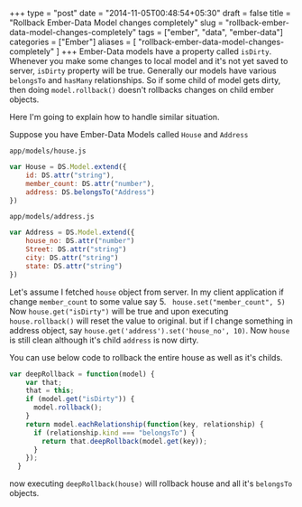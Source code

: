 +++
type = "post"
date = "2014-11-05T00:48:54+05:30"
draft = false
title = "Rollback Ember-Data Model changes completely"
slug = "rollback-ember-data-model-changes-completely"
tags = ["ember", "data", "ember-data"]
categories = ["Ember"]
aliases = [
	"rollback-ember-data-model-changes-completely"
]
+++
Ember-Data models have a property called `isDirty`. Whenever you make some changes to local model and it's not yet saved to server, `isDirty` property will be true.
Generally our models have various `belongsTo` and `hasMany` relationships. So if some child of model gets dirty, then doing `model.rollback()` doesn't rollbacks changes on child ember objects.

Here I'm going to explain how to handle similar situation.
<!--more-->

Suppose you have Ember-Data Models called `House` and `Address`

`app/models/house.js`
```js
var House = DS.Model.extend({
	id: DS.attr("string"),
	member_count: DS.attr("number"),
	address: DS.belongsTo("Address")
})
```
`app/models/address.js`
```js
var Address = DS.Model.extend({
	house_no: DS.attr("number")
	Street: DS.attr("string")
	city: DS.attr("string")
	state: DS.attr("string")
})
```

Let's assume I fetched `house` object from server. In my client application if change `member_count` to some value say 5.
` house.set("member_count", 5)`
Now `house.get("isDirty")` will be true and upon executing `house.rollback()` will reset the value to original. but if I change something in address object, say `house.get('address').set('house_no', 10)`. Now `house` is still clean although it's child `address` is now dirty.

You can use below code to rollback the entire house as well as it's childs.

```js
var deepRollback = function(model) {
    var that;
    that = this;
    if (model.get("isDirty")) {
      model.rollback();
    }
    return model.eachRelationship(function(key, relationship) {
      if (relationship.kind === "belongsTo") {
        return that.deepRollback(model.get(key));
      }
    });
  }

```

now executing `deepRollback(house)` will rollback house and all it's `belongsTo` objects.
